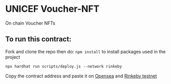 # UNICEF Voucher-NFT

On chain Voucher NFTs

## To run this contract:
Fork and clone the repo then do:
`npm install` to install packages used in the project

`npx hardhat run scripts/deploy.js --network rinkeby`

Copy the contract address and paste it on [Opensea](https://testnets.opensea.io/) and [Rinkeby testnet](https://testnets.opensea.io/)

